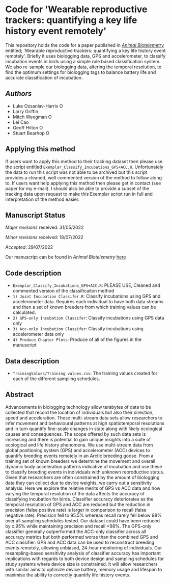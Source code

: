 # Code for 'Wearable reproductive trackers: quantifying a key life history event remotely'
This repository holds the code for a paper published in [*Animal Biotelemetry*](https://animalbiotelemetry.biomedcentral.com/articles/10.1186/s40317-022-00298-8) entitled; 'Wearable reproductive trackers: quantifying a key life history event remotely'. Briefly it uses biologging data, GPS and accelerometer, to classify incubation events in birds using a simple rule based classification system. We also re-sample our biologging data, altering the temporal resolution, to find the optimum settings for biologging tags to balance battery life and accurate classification of incubation.

## _Authors_

- Luke Ozsanlav-Harris <a itemprop="sameAs" content="https://orcid.org/0000-0003-3889-6722" href="https://orcid.org/0000-0003-3889-6722" target="orcid.widget" rel="noopener" style="vertical-align:top;"><img src="https://orcid.org/sites/default/files/images/orcid_16x16.png" alt="ORCID iD icon" target="_blank" style="width:1em;margin-right:.5em;"/></a>
- Larry Griffin
- Mitch Weegman <a itemprop="sameAs" content="https://orcid.org/0000-0003-1633-0920" href="https://orcid.org/0000-0003-1633-0920" target="orcid.widget" rel="me noopener noreferrer" style="vertical-align:top;"><img src="https://orcid.org/sites/default/files/images/orcid_16x16.png" alt="ORCID iD icon" style="width:1em;margin-right:.5em;"/></a>
- Lei Cao
- Geoff Hilton <a itemprop="sameAs" content="https://orcid.org/0000-0001-9062-3030" href="https://orcid.org/0000-0001-9062-3030" target="orcid.widget" rel="me noopener noreferrer" style="vertical-align:top;"><img src="https://orcid.org/sites/default/files/images/orcid_16x16.png" alt="ORCID iD icon" style="width:1em;margin-right:.5em;"/></a>
- Stuart Bearhop <a itemprop="sameAs" content="https://orcid.org/0000-0002-5864-0129" href="https://orcid.org/0000-0002-5864-0129" target="orcid.widget" rel="me noopener noreferrer" style="vertical-align:top;"><img src="https://orcid.org/sites/default/files/images/orcid_16x16.png" alt="ORCID iD icon" style="width:1em;margin-right:.5em;"/></a>


## Applying this method
If users want to apply this method to their tracking dataset then please use the script entitled `Exemplar_Classify_Incubations_GPS+ACC.R`. Unfortunately the data to run this script was not able to be archived but this script provides a cleaned, well commented version of the method to follow along to. If users want help applying this method then please get in contact (see paper for my e-mail). I should also be able to provide a subset of the tracking data upon request to make this Exemplar script run in full and interpretation of the method easier.


## Manuscript Status

*Major revisions* received: 31/05/2022

*Minor revisions* received: 18/07/2022

*Accepted*: 29/07/2022

Our manuscript can be found in *Animal Biotelemetry* [here](https://animalbiotelemetry.biomedcentral.com/articles/10.1186/s40317-022-00298-8)

## Code description
- `Exemplar_Classify_Incubations_GPS+ACC.R`: PLEASE USE, Cleaned and commented version of the classificaiton method
- `1) Joint Incubation Classifer.R`: Classify incubations using GPS and accelerometer data. Requires each individual to have both data streams and then a set of known breeders from which training values can be calculated.
- `2) GPS-only Incubation Classifer`: Classify incubations using GPS data only
- `3) Acc-only Incubation Classifer`: Classify incubations using accelerometer data only
- `4) Produce Chapter Plots`: Produce of all of the figures in the manuscript


## Data description
- `TrainingValues/Training values.csv`: The training values created for each of the different sampling schedules. 

## Abstract
Advancements in biologging technology allow terabytes of data to be collected that record the location of individuals but also their direction, speed and acceleration. These multi-stream data sets allow researchers to infer movement and behavioural patterns at high spatiotemporal resolutions and in turn quantify fine-scale changes in state along with likely ecological causes and consequences. The scope offered by such data sets is increasing and there is potential to gain unique insights into a suite of ecological and life history phenomena. We use multi-stream data from global positioning system (GPS) and accelerometer (ACC) devices to quantify breeding events remotely in an Arctic breeding goose. From a training set of known breeders we determine the movement and overall dynamic body acceleration patterns indicative of incubation and use these to classify breeding events in individuals with unknown reproductive status. Given that researchers are often constrained by the amount of biologging data they can collect due to device weights, we carry out a sensitivity analysis. Here we explore the relative merits of GPS vs ACC data and how varying the temporal resolution of the data affects the accuracy of classifying incubation for birds. Classifier accuracy deteriorates as the temporal resolution of GPS and ACC are reduced but the reduction in precision (false positive rate) is larger in comparison to recall (false negative rate). Precision fell to 95.5% whereas recall rarely fell below 98% over all sampling schedules tested. Our dataset could have been reduced by c.95% while maintaining precision and recall >98%. The GPS-only classifier generally outperformed the ACC-only classifier across all accuracy metrics but both performed worse than the combined GPS and ACC classifier. GPS and ACC data can be used to reconstruct breeding events remotely, allowing unbiased, 24-hour monitoring of individuals. Our resampling-based sensitivity analysis of classifier accuracy has important implications with regards to both device design and sampling schedules for study systems where device size is constrained. It will allow researchers with similar aims to optimize device battery, memory usage and lifespan to maximise the ability to correctly quantify life history events. 

